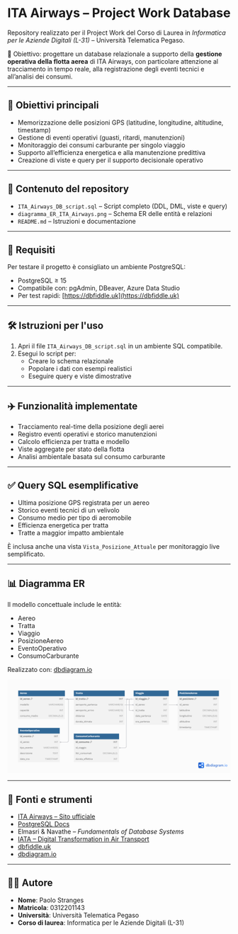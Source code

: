 # ITA Airways – Project Work Database

Repository realizzato per il Project Work del Corso di Laurea in *Informatica per le Aziende Digitali (L-31)* – Università Telematica Pegaso.

📌 Obiettivo: progettare un database relazionale a supporto della **gestione operativa della flotta aerea** di ITA Airways, con particolare attenzione al tracciamento in tempo reale, alla registrazione degli eventi tecnici e all’analisi dei consumi.

---

## 🎯 Obiettivi principali

- Memorizzazione delle posizioni GPS (latitudine, longitudine, altitudine, timestamp)
- Gestione di eventi operativi (guasti, ritardi, manutenzioni)
- Monitoraggio dei consumi carburante per singolo viaggio
- Supporto all’efficienza energetica e alla manutenzione predittiva
- Creazione di viste e query per il supporto decisionale operativo

---

## 📂 Contenuto del repository

- `ITA_Airways_DB_script.sql` – Script completo (DDL, DML, viste e query)
- `diagramma_ER_ITA_Airways.png` – Schema ER delle entità e relazioni
- `README.md` – Istruzioni e documentazione

---

## 🧰 Requisiti

Per testare il progetto è consigliato un ambiente PostgreSQL:

- PostgreSQL ≥ 15
- Compatibile con: pgAdmin, DBeaver, Azure Data Studio
- Per test rapidi: [https://dbfiddle.uk](https://dbfiddle.uk)

---

## 🛠️ Istruzioni per l'uso

1. Apri il file `ITA_Airways_DB_script.sql` in un ambiente SQL compatibile.
2. Esegui lo script per:
   - Creare lo schema relazionale
   - Popolare i dati con esempi realistici
   - Eseguire query e viste dimostrative

---

## ✈️ Funzionalità implementate

- Tracciamento real-time della posizione degli aerei
- Registro eventi operativi e storico manutenzioni
- Calcolo efficienza per tratta e modello
- Viste aggregate per stato della flotta
- Analisi ambientale basata sul consumo carburante

---

## ✅ Query SQL esemplificative

- Ultima posizione GPS registrata per un aereo
- Storico eventi tecnici di un velivolo
- Consumo medio per tipo di aeromobile
- Efficienza energetica per tratta
- Tratte a maggior impatto ambientale

È inclusa anche una vista `Vista_Posizione_Attuale` per monitoraggio live semplificato.

---

## 📊 Diagramma ER

Il modello concettuale include le entità:

- Aereo
- Tratta
- Viaggio
- PosizioneAereo
- EventoOperativo
- ConsumoCarburante

Realizzato con: [dbdiagram.io](https://dbdiagram.io)

<p align="center">
  <img src="diagramma_ER_ITA_Airways.png" alt="Diagramma ER" width="700"/>
</p>

---

## 📖 Fonti e strumenti

- [ITA Airways – Sito ufficiale](https://www.ita-airways.com)
- [PostgreSQL Docs](https://www.postgresql.org/docs)
- Elmasri & Navathe – *Fundamentals of Database Systems*
- [IATA – Digital Transformation in Air Transport](https://www.iata.org)
- [dbfiddle.uk](https://dbfiddle.uk)
- [dbdiagram.io](https://dbdiagram.io)

---

## 👨‍💻 Autore

- **Nome**: Paolo Stranges  
- **Matricola**: 0312201143  
- **Università**: Università Telematica Pegaso  
- **Corso di laurea**: Informatica per le Aziende Digitali (L-31)
